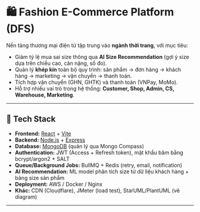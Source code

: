 # 🛍️ Fashion E-Commerce Platform (DFS)

Nền tảng thương mại điện tử tập trung vào **ngành thời trang**, với mục tiêu:
- Giảm tỷ lệ mua sai size thông qua **AI Size Recommendation** (gợi ý size dựa trên chiều cao, cân nặng, số đo).
- Quản lý **khép kín** toàn bộ quy trình: sản phẩm → đơn hàng → khách hàng → marketing → vận chuyển → thanh toán.
- Tích hợp vận chuyển (GHN, GHTK) và thanh toán (VNPay, MoMo).
- Hỗ trợ nhiều vai trò trong hệ thống: **Customer, Shop, Admin, CS, Warehouse, Marketing**.

---

## 🚀 Tech Stack
- **Frontend:** [React](https://reactjs.org/) + [Vite](https://vitejs.dev/)  
- **Backend:** [Node.js](https://nodejs.org/) + [Express](https://expressjs.com/)  
- **Database:** [MongoDB](https://www.mongodb.com/) (quản lý qua Mongo Compass)  
- **Authentication:** JWT (Access + Refresh token), mật khẩu băm bằng bcrypt/argon2 + SALT  
- **Queue/Background Jobs:** BullMQ + Redis (retry, email, notification)  
- **AI Recommendation:** ML model phân tích size từ dữ liệu khách hàng + bảng size sản phẩm  
- **Deployment:** AWS / Docker / Nginx  
- **Khác:** CDN (Cloudflare), JMeter (load test), StarUML/PlantUML (vẽ diagram)  

---
